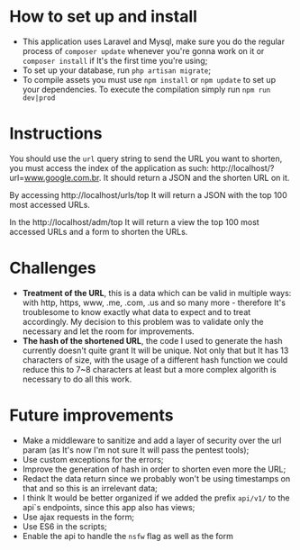 # How to set up and install
- This application uses Laravel and Mysql, make sure you do the regular process of `composer update` whenever you're gonna work on it
or `composer install` if It's the first time you're using; 
- To set up your database, run `php artisan migrate`;
- To compile assets you must use `npm install` or `npm update` to set up your dependencies. To execute the compilation simply run `npm run dev|prod`

# Instructions
You should use the `url` query string to send the URL you want to shorten, you must access the index of the 
application as such: http://localhost/?url=www.google.com.br. It should return a JSON and the shorten URL on it.

By accessing http://localhost/urls/top It will return a JSON with the top 100 most accessed URLs.

In the http://localhost/adm/top It will return a view the top 100 most accessed URLs and a form to shorten the URLs.

# Challenges
- **Treatment of the URL**, this is a data which can be valid in multiple ways: with http, https, www, .me, .com, .us and so many more -
 therefore It's troublesome to know exactly what data to expect and to treat accordingly. My decision to this problem was to
  validate only the necessary and let the room for improvements. 
- **The hash of the shortened URL**, the code I used to generate the hash currently doesn't quite grant It will be unique. 
  Not only that but It has 13 characters of size, with the usage of a different hash function we could reduce this to 7~8 characters at least but a more complex algorith is necessary to do all this work.

# Future improvements
- Make a middleware to sanitize and add a layer of security over the url param (as It's now I'm not sure It will pass the pentest tools);
- Use custom exceptions for the errors;
- Improve the generation of hash in order to shorten even more the URL;
- Redact the data return since we probably won't be using timestamps on that and so this is an irrelevant data;
- I think It would be better organized if we added the prefix `api/v1/` to the api`s endpoints, since this app also has views;
- Use ajax requests in the form;
- Use ES6 in the scripts;
- Enable the api to handle the `nsfw` flag as well as the form
